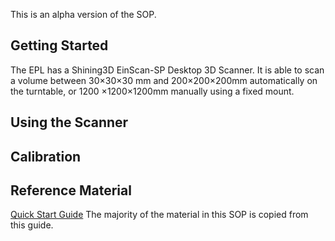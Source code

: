 This is an alpha version of the SOP.
 
## Getting Started

The EPL has a Shining3D EinScan-SP Desktop 3D Scanner. It is able to scan a volume between 30×30×30 mm and 200×200×200mm automatically on the turntable, or 1200 ×1200×1200mm manually using a fixed mount.
  
## Using the Scanner
  
## Calibration
  
## Reference Material

[Quick Start Guide](https://www.filepicker.io/api/file/bdUjgsOBTEaa70QNEqni?signature=c19076a0cb76e614fd86e4a0a32de38cfe18fc3e352321755a03af41beb3a35a&policy=eyJoYW5kbGUiOiJiZFVqZ3NPQlRFYWE3MFFORXFuaSIsImV4cGlyeSI6MTU0Mjc2MTU3NH0= "Getting Started with EinScan-SP") The majority of the material in this SOP is copied from this guide.
